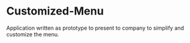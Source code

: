 # Customized-Menu
Application written as prototype to present to company to simplify and customize the menu.
